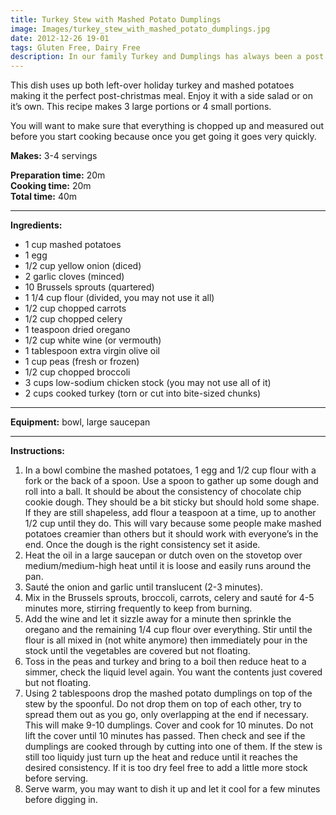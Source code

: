 ```yaml
---
title: Turkey Stew with Mashed Potato Dumplings
image: Images/turkey_stew_with_mashed_potato_dumplings.jpg
date: 2012-12-26 19-01
tags: Gluten Free, Dairy Free
description: In our family Turkey and Dumplings has always been a post holiday favorite, but sometimes you have left-over mashed potatoes as well. This recipe is a great way to use up both!
---
```

This dish uses up both left-over holiday turkey and mashed potatoes making it the perfect post-christmas meal. Enjoy it with a side salad or on it’s own. This recipe makes 3 large portions or 4 small portions.

You will want to make sure that everything is chopped up and measured out before you start cooking because once you get going it goes very quickly. 


**Makes:** 3-4 servings

**Preparation time:** 20m  
**Cooking time:** 20m  
**Total time:** 40m

---

**Ingredients:**

- 1 cup mashed potatoes
- 1 egg
- 1/2 cup yellow onion (diced)
- 2 garlic cloves (minced)
- 10 Brussels sprouts (quartered)
- 1 1/4 cup flour (divided, you may not use it all)
- 1/2  cup chopped carrots
- 1/2 cup chopped celery
- 1 teaspoon dried oregano
- 1/2 cup white wine (or vermouth)
- 1 tablespoon extra virgin olive oil
- 1  cup peas (fresh or frozen)
- 1/2 cup chopped broccoli
- 3 cups low-sodium chicken stock (you may not use all of it)
- 2 cups cooked turkey (torn or cut into bite-sized chunks)


---

**Equipment:** bowl, large saucepan

---

**Instructions:**

1. In a bowl combine the mashed potatoes, 1 egg and 1/2 cup flour with a fork or the back of a spoon. Use a spoon to gather up some dough and roll into a ball. It should be about the consistency of chocolate chip cookie dough. They should be a bit sticky but should hold some shape. If they are still shapeless, add flour a teaspoon at a time, up to another 1/2 cup until they do. This will vary because some people make mashed potatoes creamier than others but it should work with everyone’s in the end. Once the dough is the right consistency set it aside.
1. Heat the oil in a large saucepan or dutch oven on the stovetop over medium/medium-high heat until it is loose and easily runs around the pan. 
1. Sauté the onion and garlic until translucent (2-3 minutes).
1. Mix in the Brussels sprouts, broccoli, carrots, celery and sauté for 4-5 minutes more, stirring frequently to keep from burning.
1. Add the wine and let it sizzle away for a minute then sprinkle the oregano and the remaining 1/4 cup flour over everything. Stir until the flour is all mixed in (not white anymore) then immediately pour in the stock until the vegetables are covered but not floating.
1. Toss in the peas and turkey and bring to a boil then reduce heat to a simmer, check the liquid level again. You want the contents just covered but not floating. 
1. Using 2 tablespoons drop the mashed potato dumplings on top of the stew by the spoonful. Do not drop them on top of each other, try to spread them out as you go, only overlapping at the end if necessary. This will make 9-10 dumplings. Cover and cook for 10 minutes. Do not lift the cover until 10 minutes has passed. Then check and see if the dumplings are cooked through by cutting into one of them. If the stew is still too liquidy just turn up the heat and reduce until it reaches the desired consistency. If it is too dry feel free to add a little more stock before serving.
1. Serve warm, you may want to dish it up and let it cool for a few minutes before digging in.  


